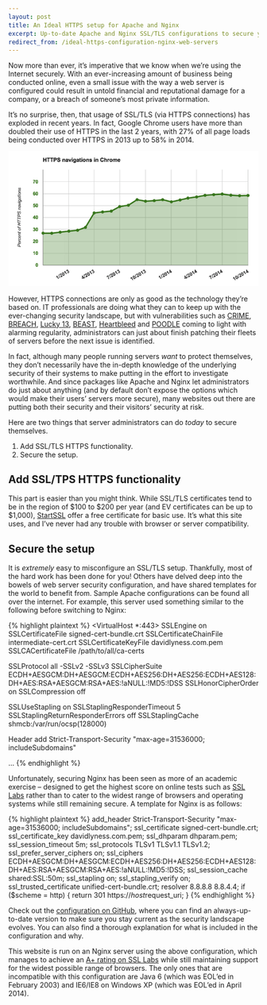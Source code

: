```yaml
---
layout: post
title: An Ideal HTTPS setup for Apache and Nginx
excerpt: Up-to-date Apache and Nginx SSL/TLS configurations to secure your website and protect your visitors using HTTPS.
redirect_from: /ideal-https-configuration-nginx-web-servers
---
```


Now more than ever, it’s imperative that we know when we’re using the Internet securely. With an ever-increasing amount of business being conducted online, even a small issue with the way a web server is configured could result in untold financial and reputational damage for a company, or a breach of someone’s most private information.

It’s no surprise, then, that usage of SSL/TLS (via HTTPS connections) has exploded in recent years. In fact, Google Chrome users have more than doubled their use of HTTPS  in the last 2 years, with 27% of all page loads being conducted over HTTPS in 2013 up to 58% in 2014.

![Chrome HTTPS usage](assets/images/Chrome-HTTPS-navigations.png)

However, HTTPS connections are only as good as the technology they’re based on. IT professionals are doing what they can to keep up with the ever-changing security landscape, but with vulnerabilities such as [CRIME](https://en.wikipedia.org/wiki/CRIME), [BREACH](https://en.wikipedia.org/wiki/BREACH_(security_exploit)), [Lucky 13](http://www.isg.rhul.ac.uk/tls/Lucky13.html), [BEAST](https://blog.qualys.com/ssllabs/2013/09/10/is-beast-still-a-threat), [Heartbleed](http://heartbleed.com/) and [POODLE](https://en.wikipedia.org/wiki/POODLE) coming to light with alarming regularity, administrators can just about finish patching their fleets of servers before the next issue is identified.

In fact, although many people running servers *want* to protect themselves, they don’t necessarily have the in-depth knowledge of the underlying security of their systems to make putting in the effort to investigate worthwhile. And since packages like Apache and Nginx let administrators do just about anything (and by default don’t expose the options which would make their users’ servers more secure), many websites out there are putting both their security and their visitors’ security at risk.

Here are two things that server administrators can do *today* to secure themselves.

1. Add SSL/TLS HTTPS functionality.
2. Secure the setup.

## Add SSL/TPS HTTPS functionality

This part is easier than you might think. While SSL/TLS certificates tend to be in the region of $100 to $200 per year (and EV certificates can be up to $1,000), [StartSSL](https://www.startssl.com/) offer a free certificate for basic use. It’s what this site uses, and I’ve never had any trouble with browser or server compatibility.

## Secure the setup

It is *extremely* easy to misconfigure an SSL/TLS setup. Thankfully, most of the hard work has been done for you! Others have delved deep into the bowels of web server security configuration, and have shared templates for the world to benefit from. Sample Apache configurations can be found all over the internet. For example, this server used something similar to the following before switching to Nginx:

{% highlight plaintext %}
<VirtualHost *:443>
 SSLEngine on
 SSLCertificateFile signed-cert-bundle.crt
 SSLCertificateChainFile intermediate-cert.crt
 SSLCertificateKeyFile davidlyness.com.pem
 SSLCACertificateFile /path/to/all/ca-certs

 SSLProtocol all -SSLv2 -SSLv3
 SSLCipherSuite ECDH+AESGCM:DH+AESGCM:ECDH+AES256:DH+AES256:ECDH+AES128:DH+AES:RSA+AESGCM:RSA+AES:!aNULL:!MD5:!DSS
 SSLHonorCipherOrder on
 SSLCompression off

 SSLUseStapling on
 SSLStaplingResponderTimeout 5
 SSLStaplingReturnResponderErrors off
 SSLStaplingCache shmcb:/var/run/ocsp(128000)

 Header add Strict-Transport-Security "max-age=31536000; includeSubdomains"
 
 ...
 {% endhighlight %}

 Unfortunately, securing Nginx has been seen as more of an academic exercise – designed to get the highest score on online tests such as [SSL Labs](https://www.ssllabs.com/ssltest/) rather than to cater to the widest range of browsers and operating systems while still remaining secure. A template for Nginx is as follows:

 {% highlight plaintext %}
add_header Strict-Transport-Security "max-age=31536000; includeSubdomains";
ssl_certificate signed-cert-bundle.crt;
ssl_certificate_key davidlyness.com.pem;
ssl_dhparam dhparam.pem;
ssl_session_timeout 5m;
ssl_protocols TLSv1 TLSv1.1 TLSv1.2;
ssl_prefer_server_ciphers on;
ssl_ciphers ECDH+AESGCM:DH+AESGCM:ECDH+AES256:DH+AES256:ECDH+AES128:DH+AES:RSA+AESGCM:RSA+AES:!aNULL:!MD5:!DSS;
ssl_session_cache shared:SSL:50m;
ssl_stapling on;
ssl_stapling_verify on;
ssl_trusted_certificate unified-cert-bundle.crt;
resolver 8.8.8.8 8.8.4.4;
if ($scheme = http) {
 return 301 https://$host$request_uri;
}
 {% endhighlight %}

Check out the [configuration on GitHub](https://github.com/davidlyness/nginx-configuration), where you can find an always-up-to-date version to make sure you stay current as the security landscape evolves. You can also find a thorough explanation for what is included in the configuration and why.

This website is run on an Nginx server using the above configuration, which manages to achieve an [A+ rating on SSL Labs](https://www.ssllabs.com/ssltest/analyze.html?d=davidlyness.com) while still maintaining support for the widest possible range of browsers. The only ones that are incompatible with this configuration are Java 6 (which was EOL’ed in February 2003) and IE6/IE8 on Windows XP (which was EOL’ed in April 2014).
